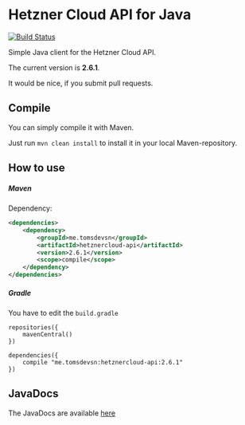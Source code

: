 Hetzner Cloud API for Java
==========================

[![Build Status](https://travis-ci.org/TomSDEVSN/hetznercloud-java.svg?branch=master)](https://travis-ci.org/TomSDEVSN/hetznercloud-java)

Simple Java client for the Hetzner Cloud API.

The current version is **2.6.1**.

It would be nice, if you submit pull requests.

## Compile

You can simply compile it with Maven.

Just run ``mvn clean install`` to install it in your local Maven-repository.

## How to use

##### Maven

Dependency:

```xml
<dependencies>
    <dependency>
        <groupId>me.tomsdevsn</groupId>
        <artifactId>hetznercloud-api</artifactId>
        <version>2.6.1</version>
        <scope>compile</scope>
    </dependency>
</dependencies>
```

##### Gradle 

You have to edit the ``build.gradle``

```
repositories({
    mavenCentral()
})

dependencies({
    compile "me.tomsdevsn:hetznercloud-api:2.6.1"
})
```

## JavaDocs

The JavaDocs are available [here](https://docs.hcloud.siewert.io)